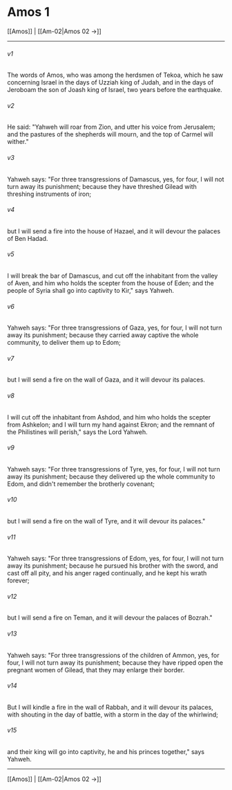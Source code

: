 # Amos 1

[[Amos]] | [[Am-02|Amos 02 →]]
***



###### v1 
The words of Amos, who was among the herdsmen of Tekoa, which he saw concerning Israel in the days of Uzziah king of Judah, and in the days of Jeroboam the son of Joash king of Israel, two years before the earthquake. 

###### v2 
He said: "Yahweh will roar from Zion, and utter his voice from Jerusalem; and the pastures of the shepherds will mourn, and the top of Carmel will wither." 

###### v3 
Yahweh says: "For three transgressions of Damascus, yes, for four, I will not turn away its punishment; because they have threshed Gilead with threshing instruments of iron; 

###### v4 
but I will send a fire into the house of Hazael, and it will devour the palaces of Ben Hadad. 

###### v5 
I will break the bar of Damascus, and cut off the inhabitant from the valley of Aven, and him who holds the scepter from the house of Eden; and the people of Syria shall go into captivity to Kir," says Yahweh. 

###### v6 
Yahweh says: "For three transgressions of Gaza, yes, for four, I will not turn away its punishment; because they carried away captive the whole community, to deliver them up to Edom; 

###### v7 
but I will send a fire on the wall of Gaza, and it will devour its palaces. 

###### v8 
I will cut off the inhabitant from Ashdod, and him who holds the scepter from Ashkelon; and I will turn my hand against Ekron; and the remnant of the Philistines will perish," says the Lord Yahweh. 

###### v9 
Yahweh says: "For three transgressions of Tyre, yes, for four, I will not turn away its punishment; because they delivered up the whole community to Edom, and didn't remember the brotherly covenant; 

###### v10 
but I will send a fire on the wall of Tyre, and it will devour its palaces." 

###### v11 
Yahweh says: "For three transgressions of Edom, yes, for four, I will not turn away its punishment; because he pursued his brother with the sword, and cast off all pity, and his anger raged continually, and he kept his wrath forever; 

###### v12 
but I will send a fire on Teman, and it will devour the palaces of Bozrah." 

###### v13 
Yahweh says: "For three transgressions of the children of Ammon, yes, for four, I will not turn away its punishment; because they have ripped open the pregnant women of Gilead, that they may enlarge their border. 

###### v14 
But I will kindle a fire in the wall of Rabbah, and it will devour its palaces, with shouting in the day of battle, with a storm in the day of the whirlwind; 

###### v15 
and their king will go into captivity, he and his princes together," says Yahweh.

***
[[Amos]] | [[Am-02|Amos 02 →]]
